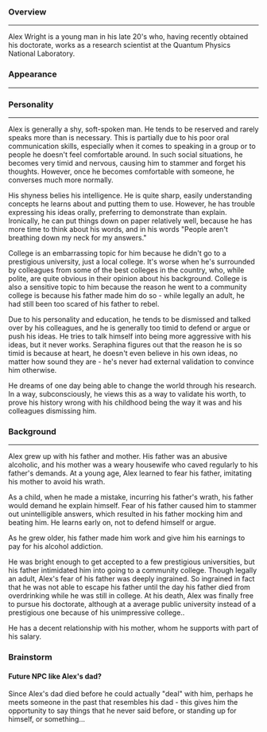 ### Overview
---
Alex Wright is a young man in his late 20's who, having recently obtained his doctorate, works as a research scientist at the Quantum Physics National Laboratory.

### Appearance
---

### Personality
---
Alex is generally a shy, soft-spoken man. He tends to be reserved and rarely speaks more than is necessary. This is partially due to his poor oral communication skills, especially when it comes to speaking in a group or to people he doesn't feel comfortable around. In such social situations, he becomes very timid and nervous, causing him to stammer and forget his thoughts. However, once he becomes comfortable with someone, he converses much more normally.

His shyness belies his intelligence. He is quite sharp, easily understanding concepts he learns about and putting them to use. However, he has trouble expressing his ideas orally, preferring to demonstrate than explain. Ironically, he can put things down on paper relatively well, because he has more time to think about his words, and in his words "People aren't breathing down my neck for my answers."

College is an embarrassing topic for him because he didn't go to a prestigious university, just a local college. It's worse when he's surrounded by colleagues from some of the best colleges in the country, who, while polite, are quite obvious in their opinion about his background. College is also a sensitive topic to him because the reason he went to a community college is because his father made him do so - while legally an adult, he had still been too scared of his father to rebel.

Due to his personality and education, he tends to be dismissed and talked over by his colleagues, and he is generally too timid to defend or argue or push his ideas. He tries to talk himself into being more aggressive with his ideas, but it never works. Seraphina figures out that the reason he is so timid is because at heart, he doesn't even believe in his own ideas, no matter how sound they are - he's never had external validation to convince him otherwise.

He dreams of one day being able to change the world through his research. In a way, subconsciously, he views this as a way to validate his worth, to prove his history wrong with his childhood being the way it was and his colleagues dismissing him.


### Background
---
Alex grew up with his father and mother. His father was an abusive alcoholic, and his mother was a weary housewife who caved regularly to his father's demands. At a young age, Alex learned to fear his father, imitating his mother to avoid his wrath.

As a child, when he made a mistake, incurring his father's wrath, his father would demand he explain himself. Fear of his father caused him to stammer out unintelligible answers, which resulted in his father mocking him and beating him. He learns early on, not to defend himself or argue.

As he grew older, his father made him work and give him his earnings to pay for his alcohol addiction.

He was bright enough to get accepted to a few prestigious universities, but his father intimidated him into going to a community college. Though legally an adult, Alex's fear of his father was deeply ingrained. So ingrained in fact that he was not able to escape his father until the day his father died from overdrinking while he was still in college. At his death, Alex was finally free to pursue his doctorate, although at a average public university instead of a prestigious one because of his unimpressive college..

He has a decent relationship with his mother, whom he supports with part of his salary.

### Brainstorm

#### Future NPC like Alex's dad?
Since Alex's dad died before he could actually "deal" with him, perhaps he meets someone in the past that resembles his dad - this gives him the opportunity to say things that he never said before, or standing up for himself, or something...
